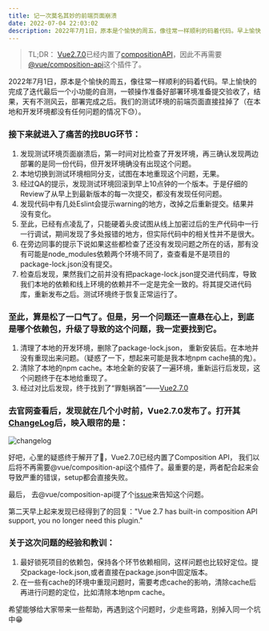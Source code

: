 ```yaml
---
title: 记一次莫名其妙的前端页面崩溃
date: 2022-07-04 22:03:02
description: 2022年7月1日，原本是个愉快的周五，像往常一样顺利的码着代码。早上愉快的完成了迭代最后一个小功能的自测，一顿操作准备好部署环境准备提交验收了，结果，天有不测风云，部署完成之后。我们的测试环境的前端页面直接挂掉了（在本地和开发环境都没有任何问题的情况下😓）。
---
```


> TL;DR： [Vue2.7.0](https://github.com/vuejs/vue/releases/tag/v2.7.0)已经内置了[compositionAPI](https://vuejs.org/guide/extras/composition-api-faq.html)，因此不再需要 [@vue/composition-api](https://github.com/vuejs/composition-api)这个插件了。



2022年7月1日，原本是个愉快的周五，像往常一样顺利的码着代码。早上愉快的完成了迭代最后一个小功能的自测，一顿操作准备好部署环境准备提交验收了，结果，天有不测风云，部署完成之后。我们的测试环境的前端页面直接挂掉了（在本地和开发环境都没有任何问题的情况下😓）。

### 接下来就进入了痛苦的找BUG环节：

1. 发现测试环境页面崩溃后，第一时间对比检查了开发环境，再三确认发现两边部署的是同一份代码，但开发环境确没有出现这个问题。
2. 本地切换到测试环境相同分支，试图在本地重现这个问题，无果。
3. 经过QA的提示，发现测试环境回滚到早上10点钟的一个版本。于是仔细的Review了从早上到最新版本的每一次提交，都没有发现任何问题。
4. 发现代码中有几处Eslint会提示warning的地方，改掉之后重新提交。结果并没有变化。
5. 至此，已经有点凌乱了，只能硬着头皮试图从线上加密过后的生产代码中一行一行调试，期间发现了多处报错的地方，但实际代码中的相关性并不是很大。
6. 在旁边同事的提示下说如果这些都检查了还没有发现问题之所在的话，那有没有可能是node_modules依赖两个环境不同了，查查看是不是项目的package-lock.json没有提交。
7. 检查后发现，果然我们之前并没有把package-lock.json提交进代码库，导致我们本地的依赖和线上环境的依赖并不一定是完全一致的。将其提交进代码库，重新发布之后。测试环境终于恢复正常运行了。

### 至此，算是松了一口气了。但是，另一个问题还一直悬在心上，到底是哪个依赖包，升级了导致的这个问题，我一定要找到它。

1. 清理了本地的开发环境，删除了package-lock.json， 重新安装后。在本地并没有重现出来问题。（疑惑了一下，想起来可能是我本地npm cache搞的鬼）。
2. 清除了本地的npm cache。本地全新的安装了一遍环境，重新运行后发现，这个问题终于在本地给重现了。
3. 经过对比后发现，终于找到了“罪魁祸首”——[Vue2.7.0](https://github.com/vuejs/vue/releases/tag/v2.7.0)


### 去官网查看后，发现就在几个小时前，Vue2.7.0发布了。打开其[ChangeLog](https://github.com/vuejs/vue/blob/main/CHANGELOG.md#270-2022-07-01)后，映入眼帘的是：

![changelog](/images/vue2.7.0/changelog.png)

好吧，心里的疑惑终于解开了🤔，Vue2.7.0已经内置了Composition API， 我们以后将不再需要@vue/composition-api这个插件了。最重要的是，两者配合起来会导致严重的错误，setup都会直接失败。

最后， 去@vue/composition-api提了个[issue](https://github.com/vuejs/composition-api/issues/947#event-6918526480)来告知这个问题。

第二天早上起来发现已经得到了的回复："Vue 2.7 has built-in composition API support, you no longer need this plugin."

### 关于这次问题的经验和教训：
1. 最好锁死项目的依赖包，保持各个环节依赖相同，这样问题也比较好定位。提交package-lock.json,或者直接在package.json中固定版本。
2. 在一些有cache的环境中重现问题时，需要考虑cache的影响，清除cache后再进行问题的定位，比如清除本地npm cache。


希望能够给大家带来一些帮助，再遇到这个问题时，少走些弯路，别掉入同一个坑中😁